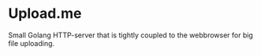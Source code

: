Upload.me
===============

Small Golang HTTP-server that is tightly coupled
to the webbrowser for big file uploading.

